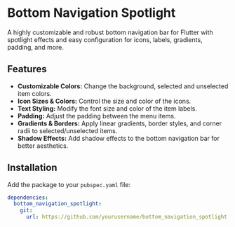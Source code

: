 # Bottom Navigation Spotlight

A highly customizable and robust bottom navigation bar for Flutter with spotlight effects and easy configuration for icons, labels, gradients, padding, and more.

## Features

- **Customizable Colors:** Change the background, selected and unselected item colors.
- **Icon Sizes & Colors:** Control the size and color of the icons.
- **Text Styling:** Modify the font size and color of the item labels.
- **Padding:** Adjust the padding between the menu items.
- **Gradients & Borders:** Apply linear gradients, border styles, and corner radii to selected/unselected items.
- **Shadow Effects:** Add shadow effects to the bottom navigation bar for better aesthetics.

## Installation

Add the package to your `pubspec.yaml` file:

```yaml
dependencies:
  bottom_navigation_spotlight:
    git:
      url: https://github.com/yourusername/bottom_navigation_spotlight.git
